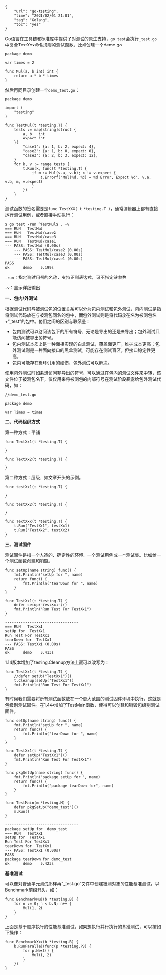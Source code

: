 ```
{
    "url": "go-testing",
    "time": "2021/02/01 21:01",
    "tag": "Golang",
    "toc": "yes"
}
```

Go语言在工具链和标准库中提供了对测试的原生支持，`go test`会执行`_test.go`中复合TestXxx命名规则的测试函数。比如创建一个demo.go

```
package demo

var times = 2

func Mul(a, b int) int {
	return a * b * times
}
```

然后再同目录创建一个`demo_test.go`：

```
package demo

import (
	"testing"
)

func TestMul(t *testing.T) {
	tests := map[string]struct {
		a, b   int
		expect int
	}{
		"case1": {a: 1, b: 2, expect: 4},
		"case2": {a: 1, b: 0, expect: 0},
		"case3": {a: 2, b: 3, expect: 12},
	}
	for k, v := range tests {
		t.Run(k, func(t *testing.T) {
			if m := Mul(v.a, v.b); m != v.expect {
				t.Errorf("Mul(%d, %d) = %d Error, Expect %d", v.a, v.b, m, v.expect)
			}
		})
	}
}
```

测试函数的签名需要是`func TestXXX( t *testing.T )`，通常编辑器上都有直接运行测试用例，或者直接手动执行：

```
$ go test -run ^TestMul$ . -v
=== RUN   TestMul
=== RUN   TestMul/case2
=== RUN   TestMul/case3
=== RUN   TestMul/case1
--- PASS: TestMul (0.00s)
    --- PASS: TestMul/case2 (0.00s)
    --- PASS: TestMul/case3 (0.00s)
    --- PASS: TestMul/case1 (0.00s)
PASS
ok      demo    0.199s
```

`-run`：指定测试用例的名称，支持正则表达式，可不指定该参数

`-v`：显示详细输出

**一、包内/外测试**

根据测试代码与被测试包的位置关系可以分为包内测试和包外测试，包内测试是指将测试代码放在与被测包同名的包中，而包外测试则是将代码放在名为被测包名+“_test”的包中。他们之间的区别与联系是：

- 包内测试可以访问该包下的所有符号，无论是导出的还是未导出；包外测试只能访问被导出的符号。
- 包内测试本质上是一种面相实现的白盒测试，覆盖面更广，维护成本更高；包外测试则是一种面向接口的黑盒测试，可能存在测试盲区，但接口稳定性更高，
- 包内可能存在循环引用的硬伤，包外测试可以解决。

使用包外测试时如果想访问非导出的符号，可以通过在包内的测试文件来中转，该文件位于被测包名下，仅仅用来将被测包的内部符号在测试阶段暴露给包外测试代码，如：

```
//demo_test.go

package demo

var Times = times
```

**二、代码组织方式**

第一种方式：平铺

```
func TextXx1(t *testing.T) {

}

func TextXx2(t *testing.T) {

}
```

第二种方式：层级，如文章开头的示例。

```
func testXx1(t *testing.T) {

}

func testXx2(t *testing.T) {

}

func TextXxx(t *testing.T) {
	t.Run("TestXx1", testXx1)
	t.Run("TestXx2", testXx2)
}
```

**三、测试固件**

测试固件是指一个人造的、确定性的环境，一个测试用例或一个测试集。比如给一个测试函数创建和销毁。

```
func setUp(name string) func() {
	fmt.Println("setUp for ", name)
	return func() {
		fmt.Println("tearDown for ", name)
	}
}

func TestXx1(t *testing.T) {
	defer setUp("TestXx1")()
	fmt.Println("Run Test For TestXx1")
}

---------------------------------
=== RUN   TestXx1
setUp for  TestXx1
Run Test For TestXx1
tearDown for  TestXx1
--- PASS: TestXx1 (0.00s)
PASS
ok  	demo	0.413s
```

1.14版本增加了testing.Cleanup方法上面可以改写为：

```
func TestXx1(t *testing.T) {
	//defer setUp("TestXx1")()
	t.Cleanup(setUp("TestXx1"))
	fmt.Println("Run Test For TestXx1")
}
```

有时候我们需要将所有测试函数放在一个更大范围的测试固件环境中执行，这就是包级别测试固件。在1.4中增加了TestMain函数，使得可以创建和销毁包级别测试固件。

```
func setUp(name string) func() {
	fmt.Println("setUp for ", name)
	return func() {
		fmt.Println("tearDown for ", name)
	}
}

func TestXx1(t *testing.T) {
	defer setUp("TestXx1")()
	fmt.Println("Run Test For TestXx1")
}

func pkgSetUp(name string) func() {
	fmt.Println("package setUp for ", name)
	return func() {
		fmt.Println("package tearDown for", name)
	}
}

func TestMain(m *testing.M) {
	defer pkgSetUp("demo_test")()
	m.Run()
}

---------------------------------
package setUp for  demo_test
=== RUN   TestXx1
setUp for  TestXx1
Run Test For TestXx1
tearDown for  TestXx1
--- PASS: TestXx1 (0.00s)
PASS
package tearDown for demo_test
ok  	demo	0.423s
```

**基准测试**

可以像对普通单元测试那样再"_test.go"文件中创建被测对象的性能基准测试，以Benchmark前缀开头，如：

```
func BenchmarkMul(b *testing.B) {
	for n := 0; n < b.N; n++ {
		Mul(1, 2)
	}
}
```

上面是基于顺序执行的性能基准测试，如果想执行并行执行的基准测试，可以按如下操作：

```
func BenchmarkXxx(b *testing.B) {
	b.RunParallel(func(p *testing.PB) {
		for p.Next() {
			Mul(1, 2)
		}
	})
}
```
